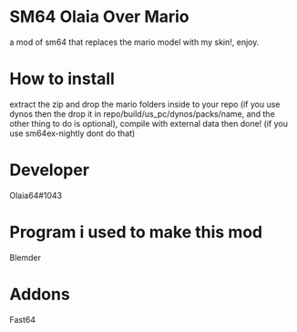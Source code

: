 # SM64 Olaia Over Mario
a mod of sm64 that replaces the mario model with my skin!, enjoy.
# How to install
extract the zip and drop the mario folders inside to your repo (if you use dynos then the drop it in repo/build/us_pc/dynos/packs/name, and the other thing to do is optional), compile with external data then done! (if you use sm64ex-nightly dont do that)
# Developer
Olaia64#1043
# Program i used to make this mod
Blemder
# Addons
Fast64
